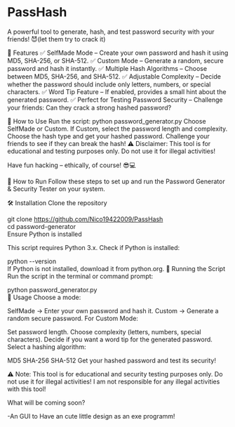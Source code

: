 # PassHash
A powerful tool to generate, hash, and test password security with your friends! 😈(let them try to crack it)


🚀 Features
✅ SelfMade Mode – Create your own password and hash it using MD5, SHA-256, or SHA-512.
✅ Custom Mode – Generate a random, secure password and hash it instantly.
✅ Multiple Hash Algorithms – Choose between MD5, SHA-256, and SHA-512.
✅ Adjustable Complexity – Decide whether the password should include only letters, numbers, or special characters.
✅ Word Tip Feature – If enabled, provides a small hint about the generated password.
✅ Perfect for Testing Password Security – Challenge your friends: Can they crack a strong hashed password?

🎯 How to Use
Run the script: python password_generator.py
Choose SelfMade or Custom.
If Custom, select the password length and complexity.
Choose the hash type and get your hashed password.
Challenge your friends to see if they can break the hash!
⚠ Disclaimer: This tool is for educational and testing purposes only. Do not use it for illegal activities!

Have fun hacking – ethically, of course! 😎💻

📖 How to Run
Follow these steps to set up and run the Password Generator & Security Tester on your system.

🛠 Installation
Clone the repository


git clone https://github.com/Nico19422009/PassHash  
cd password-generator  
Ensure Python is installed

This script requires Python 3.x.
Check if Python is installed:

python --version  
If Python is not installed, download it from python.org.
🚀 Running the Script
Run the script in the terminal or command prompt:


python password_generator.py  
🔧 Usage
Choose a mode:

SelfMade → Enter your own password and hash it.
Custom → Generate a random secure password.
For Custom Mode:

Set password length.
Choose complexity (letters, numbers, special characters).
Decide if you want a word tip for the generated password.
Select a hashing algorithm:

MD5
SHA-256
SHA-512
Get your hashed password and test its security!

⚠ Note: This tool is for educational and security testing purposes only. Do not use it for illegal activities! I am not responsible for any illegal activities with this tool!

What will be coming soon? 

-An GUI to Have an cute little design as an exe programm!
